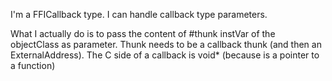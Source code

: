I'm a FFICallback type. 
I can handle callback type parameters.

What I actually do is to pass the content of #thunk instVar of the objectClass as parameter. 
Thunk needs to be a callback thunk (and then an ExternalAddress).
The C side of a callback is void* (because is a pointer to a function)